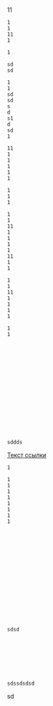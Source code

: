 11  
<a name="abcd"></a>
``` 
1    
1  
11  
1  

1  

sd  
sd  

1  
1
sd  
sd  
s    
d
s1  
d
sd
1

11
1
1
1
1
1

1
1
1

1
1
11
1
1
1
1
11
1
1

1
1
11
1
1
1
1

1
1

















sddds
```

[Текст ссылки](#abcd)

``` 
1

1
1
1
1
1
1
1
1

















sdsd








sdssdsdsd
```
[^expr]:ссылка


sd



